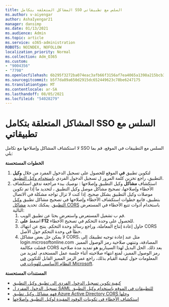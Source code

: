 ```yaml
---
title: المشاكل المتعلقة بتكامل SSO السلس مع تطبيقاتي
ms.author: v-aiyengar
author: AshaIyengar21
manager: dansimp
ms.date: 01/13/2021
ms.audience: Admin
ms.topic: article
ms.service: o365-administration
ROBOTS: NOINDEX, NOFOLLOW
localization_priority: Normal
ms.collection: Adm_O365
ms.custom:
- "9004356"
- "7798"
ms.openlocfilehash: 6b295f3272ba074eac3afb66f3156af7ea4065a1398a215bcb3cde5da74b198a
ms.sourcegitcommit: b5f7da89a650d2915dc652449623c78be6247175
ms.translationtype: MT
ms.contentlocale: ar-SA
ms.lasthandoff: 08/05/2021
ms.locfileid: "54028279"
---
```

# <a name="issues-with-integrating-seamless-sso-with-my-on-premises-apps"></a>المشاكل المتعلقة بتكامل SSO السلس مع تطبيقاتي

لا استكشاف المشاكل وإصلاحها مع تكامل SSO السلس مع التطبيقات في الموقع، قم بما يلي:

**الخطوات المستحسنة**

1. لتكوين تطبيق **في** الموقع للحصول على تسجيل الدخول المفرد من خلال **وكيل** التطبيق، راجع تخزين كلمة المرور ل تسجيل الدخول الفردي [باستخدام وكيل التطبيق](https://docs.microsoft.com/azure/active-directory/manage-apps/application-proxy-configure-single-sign-on-password-vaulting).
1. استكشاف **مشاكل** وكيل التطبيق وإصلاحها : نوصيك ببدء مراجعة تدفق استكشاف [](https://docs.microsoft.com/azure/active-directory/manage-apps/application-proxy-debug-connectors)الأخطاء وإصلاحها، تصحيح مشاكل موصل وكيل التطبيق ، لتحديد ما إذا تم تكوين موصلات وكيل التطبيق بشكل صحيح. إذا كنت لا تزال تواجه مشكلة في الاتصال بتطبيق، فاتبع خطوات استكشاف الأخطاء وإصلاحها في تصحيح مشاكل تطبيق [وكيل التطبيق](https://docs.microsoft.com/azure/active-directory/manage-apps/application-proxy-debug-apps). يمكنك تحديد [مشاكل CORS](https://docs.microsoft.com/azure/active-directory/manage-apps/application-proxy-understand-cors-issues#understand-and-identify-cors-issues) باستخدام أدوات تتبع الأخطاء في المستعرض التالية:
    1. قم ب تشغيل المستعرض واستعرض بحثا عن تطبيق الويب.
    1. اضغط **على F12** للحصول على وحدة التحكم في تصحيح الأخطاء.
    1. حاول إعادة إنتاج المعاملة، وراجع رسالة وحدة التحكم. ينتج عن انتهاك CORS خطأ في وحدة التحكم حول الأصل.
    1. لا يمكن حل بعض مشاكل CORS، مثل عند إعادة توجيه تطبيقك إلى login.microsoftonline.com المصادقة، وتنتهي صلاحية رمز الوصول المميز. فشلت مكالمة CORS بعد ذلك. الحل البديل لهذا السيناريو هو تمديد مدة صلاحية رمز الوصول المميز، لمنع انتهاء صلاحيته أثناء جلسة عمل المستخدم. لمزيد من المعلومات حول كيفية القيام بذلك، راجع عمر الرمز المميز القابل للتكوين [في النظام الأساسي للهويات في Microsoft](https://docs.microsoft.com/azure/active-directory/develop/active-directory-configurable-token-lifetimes).

**المستندات المستحسنة**

- [كيفية تكوين تسجيل الدخول الفردي إلى تطبيق وكيل التطبيق](https://docs.microsoft.com/azure/active-directory/manage-apps/application-proxy-config-sso-how-to)
- [تسجيل الدخول المفرد ل SAML للتطبيقات في الموقع باستخدام وكيل التطبيق](https://docs.microsoft.com/azure/active-directory/manage-apps/application-proxy-configure-single-sign-on-on-premises-apps)
- [فهم مشاكل وكيل تطبيق Azure Active Directory CORS وحلها](https://docs.microsoft.com/azure/active-directory/manage-apps/application-proxy-understand-cors-issues#solutions-for-application-proxy-cors-issues)
- [استكشاف الأخطاء في تكوينات الوفود المقيدة لوكيل التطبيق وإصلاحها](https://docs.microsoft.com/azure/active-directory/manage-apps/application-proxy-back-end-kerberos-constrained-delegation-how-to)